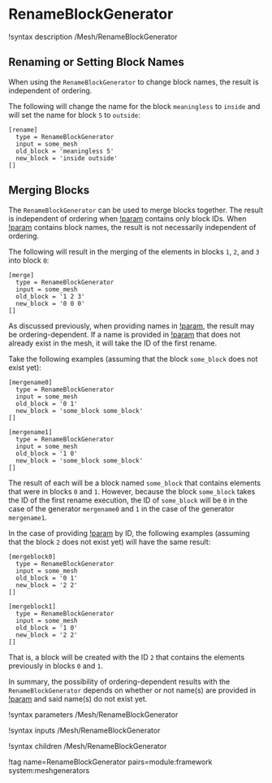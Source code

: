 # RenameBlockGenerator

!syntax description /Mesh/RenameBlockGenerator

## Renaming or Setting Block Names

When using the `RenameBlockGenerator` to change block names, the result is independent of ordering.

The following will change the name for the block `meaningless` to `inside` and will set the name for block `5` to `outside`:

```
[rename]
  type = RenameBlockGenerator
  input = some_mesh
  old_block = 'meaningless 5'
  new_block = 'inside outside'
[]
```

## Merging Blocks

The `RenameBlockGenerator` can be used to merge blocks together. The result is independent of ordering when [!param](/Mesh/RenameBlockGenerator/new_block) contains only block IDs. When [!param](/Mesh/RenameBlockGenerator/new_block) contains block names, the result is not necessarily independent of ordering.

The following will result in the merging of the elements in blocks `1`, `2`, and `3` into block `0`:

```
[merge]
  type = RenameBlockGenerator
  input = some_mesh
  old_block = '1 2 3'
  new_block = '0 0 0'
[]
```

As discussed previously, when providing names in [!param](/Mesh/RenameBlockGenerator/new_block), the result may be ordering-dependent. If a name is provided in [!param](/Mesh/RenameBlockGenerator/new_block) that does not already exist in the mesh, it will take the ID of the first rename.

Take the following examples (assuming that the block `some_block` does not exist yet):

```
[mergename0]
  type = RenameBlockGenerator
  input = some_mesh
  old_block = '0 1'
  new_block = 'some_block some_block'
[]
```

```
[mergename1]
  type = RenameBlockGenerator
  input = some_mesh
  old_block = '1 0'
  new_block = 'some_block some_block'
[]
```

The result of each will be a block named `some_block` that contains elements that were in blocks `0` and `1`. However, because the block `some_block` takes the ID of the first rename execution, the ID of `some_block` will be `0` in the case of the generator `mergename0` and `1` in the case of the generator `mergename1`.

In the case of providing [!param](/Mesh/RenameBlockGenerator/new_block) by ID, the following examples (assuming that the block `2` does not exist yet) will have the same result:

```
[mergeblock0]
  type = RenameBlockGenerator
  input = some_mesh
  old_block = '0 1'
  new_block = '2 2'
[]
```

```
[mergeblock1]
  type = RenameBlockGenerator
  input = some_mesh
  old_block = '1 0'
  new_block = '2 2'
[]
```

That is, a block will be created with the ID `2` that contains the elements previously in blocks `0` and `1`.

In summary, the possibility of ordering-dependent results with the `RenameBlockGenerator` depends on whether or not name(s) are provided in [!param](/Mesh/RenameBlockGenerator/new_block) and said name(s) do not exist yet.

!syntax parameters /Mesh/RenameBlockGenerator

!syntax inputs /Mesh/RenameBlockGenerator

!syntax children /Mesh/RenameBlockGenerator

!tag name=RenameBlockGenerator pairs=module:framework system:meshgenerators
